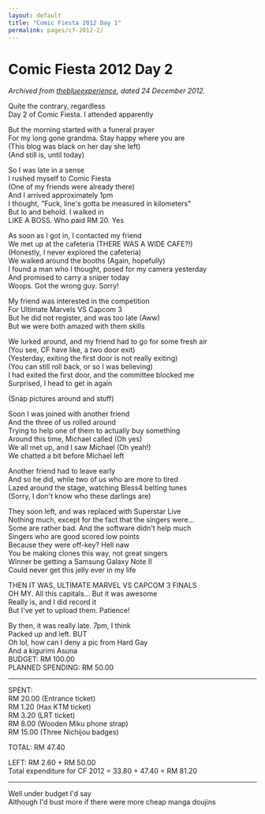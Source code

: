 ```yaml
---
layout: default
title: "Comic Fiesta 2012 Day 1"
permalink: pages/cf-2012-2/
---
```


Comic Fiesta 2012 Day 2
===

*Archived from [theblueexperience](http://theblueexperience.blogspot.com/2012/12/crying-out-for-help.html), dated 24 December 2012.*

Quite the contrary, regardless<br>
Day 2 of Comic Fiesta. I attended apparently

But the morning started with a funeral prayer<br>
For my long gone grandma. Stay happy where you are<br>
(This blog was black on her day she left)<br>
(And still is, until today)

So I was late in a sense<br>
I rushed myself to Comic Fiesta<br>
(One of my friends were already there)<br>
And I arrived approximately 1pm<br>
I thought, "Fuck, line's gotta be measured in kilometers"<br>
But lo and behold. I walked in<br>
LIKE A BOSS. Who paid RM 20. Yes

As soon as I got in, I contacted my friend<br>
We met up at the cafeteria (THERE WAS A WIDE CAFE?!)<br>
(Honestly, I never explored the cafeteria)<br>
We walked around the booths (Again, hopefully)<br>
I found a man who I thought, posed for my camera yesterday<br>
And promised to carry a sniper today<br>
Woops. Got the wrong guy. Sorry!

My friend was interested in the competition<br>
For Ultimate Marvels VS Capcom 3<br>
But he did not register, and was too late (Aww)<br>
But we were both amazed with them skills

We lurked around, and my friend had to go for some fresh air<br>
(You see, CF have like, a two door exit)<br>
(Yesterday, exiting the first door is not really exiting)<br>
(You can still roll back, or so I was believing)<br>
I had exited the first door, and the committee blocked me<br>
Surprised, I head to get in again

(Snap pictures around and stuff)

Soon I was joined with another friend<br>
And the three of us rolled around<br>
Trying to help one of them to actually buy something<br>
Around this time, Michael called (Oh yes)<br>
We all met up, and I saw Michael (Oh yeah!)<br>
We chatted a bit before Michael left

Another friend had to leave early<br>
And so he did, while two of us who are more to tired<br>
Lazed around the stage, watching Bless4 belting tunes<br>
(Sorry, I don't know who these darlings are)

They soon left, and was replaced with Superstar Live<br>
Nothing much, except for the fact that the singers were...<br>
Some are rather bad. And the software didn't help much<br>
Singers who are good scored low points<br>
Because they were off-key? Hell naw<br>
You be making clones this way, not great singers<br>
Winner be getting a Samsung Galaxy Note II<br>
Could never get this jelly ever in my life

THEN IT WAS, ULTIMATE MARVEL VS CAPCOM 3 FINALS<br>
OH MY. All this capitals... But it was awesome<br>
Really is, and I did record it<br>
But I've yet to upload them. Patience!

By then, it was really late. 7pm, I think<br>
Packed up and left. BUT<br>
Oh lol, how can I deny a pic from Hard Gay<br>
And a kigurimi Asuna<br>
BUDGET: RM 100.00<br>
PLANNED SPENDING: RM 50.00

---

SPENT:<br>
RM 20.00 (Entrance ticket)<br>
RM 1.20 (Hax KTM ticket)<br>
RM 3.20 (LRT ticket)<br>
RM 8.00 (Wooden Miku phone strap)<br>
RM 15.00 (Three Nichijou badges)

TOTAL: RM 47.40

LEFT: RM 2.60 + RM 50.00<br>
Total expenditure for CF 2012 = 33.80 + 47.40 = RM 81.20

---

Well under budget I'd say<br>
Although I'd bust more if there were more cheap manga doujins 